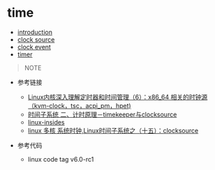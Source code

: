 # time
* [introduction](./introduction.md)
* [clock source](./clock_source.md)
* [clock event](./clock_source.md)
* [timer](./clock_source.md)

> NOTE
* 参考链接
	* [Linux内核深入理解定时器和时间管理（6）：x86_64 相关的时钟源（kvm-clock，tsc，acpi_pm，hpet)](https://blog.csdn.net/Rong_Toa/article/details/115350561)
	* [时间子系统 二、计时原理－timekeeper与clocksource](https://rootw.github.io/2018/01/%E8%AE%A1%E6%97%B6/)
	* [linux-insides](https://0xax.gitbooks.io/linux-insides/content/Timers/)
	* [linux 多核 系统时钟,Linux时间子系统之（十五）：clocksource](http://www.wowotech.net/linux_kenrel/clocksource.html)


* 参考代码
	* linux code tag v6.0-rc1

